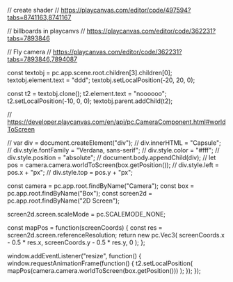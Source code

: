 // create shader
// https://playcanvas.com/editor/code/497594?tabs=8741163,8741167

// billboards in playcanvs
// https://playcanvas.com/editor/code/362231?tabs=7893846

// Fly camera
// https://playcanvas.com/editor/code/362231?tabs=7893846,7894087

const textobj = pc.app.scene.root.children[3].children[0];
textobj.element.text = "ddd";
textobj.setLocalPosition(-20, 20, 0);

const t2 = textobj.clone();
t2.element.text = "noooooo";
t2.setLocalPosition(-10, 0, 0);
textobj.parent.addChild(t2);

// https://developer.playcanvas.com/en/api/pc.CameraComponent.html#worldToScreen

// var div = document.createElement("div");
// div.innerHTML = "Capsule";
// div.style.fontFamily = "Verdana, sans-serif";
// div.style.color = "#fff";
// div.style.position = "absolute";
// document.body.appendChild(div);
// let pos = camera.camera.worldToScreen(box.getPosition());
// div.style.left = pos.x + "px";
// div.style.top = pos.y + "px";

const camera = pc.app.root.findByName("Camera");
const box = pc.app.root.findByName("Box");
const screen2d = pc.app.root.findByName("2D Screen");

screen2d.screen.scaleMode = pc.SCALEMODE_NONE;

const mapPos = function(screenCoords) {
    const res = screen2d.screen.referenceResolution;
    return new pc.Vec3(
        screenCoords.x - 0.5 * res.x,
        screenCoords.y - 0.5 * res.y,
        0
    );
};

window.addEventListener("resize", function() {
    window.requestAnimationFrame(function() {
        t2.setLocalPosition(
            mapPos(camera.camera.worldToScreen(box.getPosition()))
        );
    });
});
